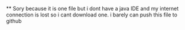 ** Sory because it is one file but i dont have a java IDE and my internet connection is lost so i cant download one. i barely can push this file to github
